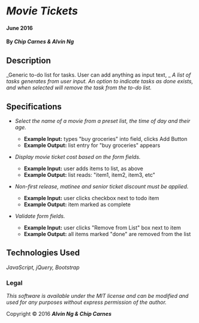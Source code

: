 # _Movie Tickets_

#### June 2016

#### By _Chip Carnes & Alvin Ng_

## Description

_Generic to-do list for tasks. User can add anything as input text, _
_A list of tasks generates from user input. An option to indicate tasks as done exists, and when selected will remove the task from the to-do list._

## Specifications

* _Select the name of a movie from a preset list, the time of day and their age._
  * **Example Input:** types "buy groceries" into field, clicks Add Button
  * **Example Output:** list entry for "buy groceries" appears

* _Display movie ticket cost based on the form fields._
  * **Example Input:** user adds items to list, as above
  * **Example Output:** list reads: "item1, item2, item3, etc"

* _Non-first release, matinee and senior ticket discount must be applied._
  * **Example Input:** user clicks checkbox next to todo item
  * **Example Output:** item marked as complete

* _Validate form fields._
  * **Example Input:** user clicks "Remove from List" box next to item
  * **Example Output:** all items marked "done" are removed from the list


## Technologies Used

_JavaScript, jQuery, Bootstrap_


### Legal

_This software is available under the MIT license and can be modified and used for any purposes without express permission of the author._

Copyright &copy; 2016 **_Alvin Ng & Chip Carnes_**
